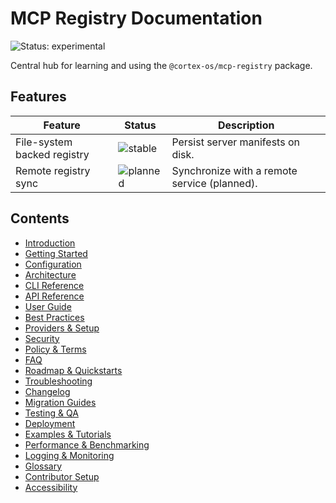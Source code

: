 # MCP Registry Documentation

![Status: experimental](https://img.shields.io/badge/status-experimental-orange)

Central hub for learning and using the `@cortex-os/mcp-registry` package.

## Features

| Feature | Status | Description |
| --- | --- | --- |
| File-system backed registry | ![stable](https://img.shields.io/badge/stable-brightgreen) | Persist server manifests on disk. |
| Remote registry sync | ![planned](https://img.shields.io/badge/planned-lightgrey) | Synchronize with a remote service (planned). |

## Contents

- [Introduction](./introduction.md)
- [Getting Started](./getting-started.md)
- [Configuration](./configuration.md)
- [Architecture](./architecture.md)
- [CLI Reference](./cli.md)
- [API Reference](./api.md)
- [User Guide](./user-guide.md)
- [Best Practices](./best-practices.md)
- [Providers & Setup](./providers-setup.md)
- [Security](./security.md)
- [Policy & Terms](./policy-terms.md)
- [FAQ](./faq.md)
- [Roadmap & Quickstarts](./roadmap.md)
- [Troubleshooting](./troubleshooting.md)
- [Changelog](./changelog.md)
- [Migration Guides](./migration.md)
- [Testing & QA](./testing-qa.md)
- [Deployment](./deployment.md)
- [Examples & Tutorials](./examples.md)
- [Performance & Benchmarking](./performance.md)
- [Logging & Monitoring](./logging-monitoring.md)
- [Glossary](./glossary.md)
- [Contributor Setup](./contributor-setup.md)
- [Accessibility](./accessibility.md)
